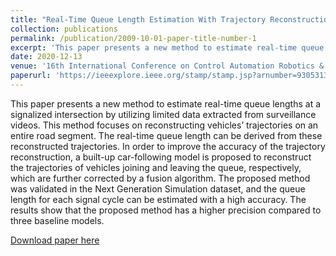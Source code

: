 ```yaml
---
title: "Real-Time Queue Length Estimation With Trajectory Reconstruction Using Surveillance Data"
collection: publications
permalink: /publication/2009-10-01-paper-title-number-1
excerpt: 'This paper presents a new method to estimate real-time queue lengths at a signalized intersection by utilizing limited data extracted from surveillance videos. '
date: 2020-12-13
venue: '16th International Conference on Control Automation Robotics & Vision'
paperurl: 'https://ieeexplore.ieee.org/stamp/stamp.jsp?arnumber=9305313'
---
```


This paper presents a new method to estimate real-time queue lengths at a signalized intersection by utilizing limited data extracted from surveillance videos. This method focuses on reconstructing vehicles’ trajectories on an entire road segment. The real-time queue length can be derived from these reconstructed trajectories. In order to improve the accuracy of the trajectory reconstruction, a built-up car-following model is proposed to reconstruct the trajectories of vehicles joining and leaving the queue, respectively, which are further corrected by a fusion algorithm. The proposed method was validated in the Next Generation Simulation dataset, and the queue length for each signal cycle can be estimated with a high accuracy. The results show that the proposed method has a higher precision compared to three baseline models.

[Download paper here](https://ieeexplore.ieee.org/stamp/stamp.jsp?arnumber=9305313)

